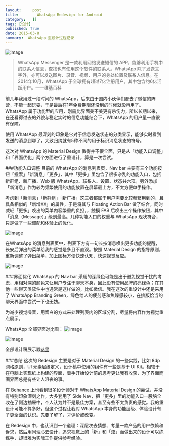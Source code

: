 ```yaml
---
layout:     post
title:        WhatsApp Redesign for Android
category:   []
tags: [设计]
published: True
date: 2015-03-8
summary:  WhatsApp 重设计过程记录
--- 
```


![image](http://i3.tietuku.com/7a88d4382e90bfe1.jpg)

> WhatsApp Messenger 是一款利用网络发送短信的 APP，能够利用手机中的联系人信息，查找也有使用这个软件的联系人。WhatsApp 除了发送文字外，亦可以发送图片、录音、视频、用户的身处位置及联系人信息。在2014年10月，WhatsApp 于全球拥有超过7亿注册用户，其中包含约6亿活跃用户。——维基百科

前几年我用过一段时间的 WhatsApp，后来由于国内小伙伴们都去了微信的阵营，不能一起玩耍，于是最后在1年免费期限还没到的时候就没再用了。WhatsApp 属于功能型的应用，刚需比界面美不美更有杀伤力，所以长期以来，在还看得过去的外貌与稳定实时的信息功能结合下，WhatsApp 的用户量一直很有保障。

使用 WhatsApp 最深刻的印象是它对于信息发送状态的分类显示，能够实时看到发送的消息到哪了，大致归纳就有5种不同的用于标识消息状态的符号。

这次对 WhatsApp 的 Material Design 做得并不很全面，只是从「功能入口调整」和「界面优化」两个方面进行了重设计，算是一次尝试。

###功能入口调整
目前的 WhatsApp 的消息列表页，Nav bar 主要有三个功能按钮「搜索」「新消息」「更多」，其中「更多」里包含了很多杂乱的功能入口，包括新群组、新广播、Web 版 WhatsApp、联系人、设置、状态共六项。另外添加「新消息」作为较为频繁使用的功能放置在屏幕最上方，不太方便单手操作。

考虑到「新消息」「新群组」「新广播」这三者都属于用户需要比较频繁用到的，且具备相似的「新增XX」的属性，于是将其与 Floating Action Bar 做了结合，同时减轻「更多」唤出的菜单内容繁重的负担，，触摸 FAB 后唤出三个操作按钮，其中「消息（Message）」级别最高。几种功能入口的权重与 WhatsApp 现状符合，只是做了一些调配和体验上的优化。

![image](http://i3.tietuku.com/1dc1dffd82a77dbe.gif)

在WhatsApp 的消息列表页中，列表下方有一句长按消息唤出更多功能的提醒，长安后弹出的菜单给我的感觉是多且不直观。按照 Material Design 的指导原则，重新调整了弹出菜单，加上图标方便快速认知、快速视觉反应。

![image](http://i3.tietuku.com/362c04f3c8bcbd99.jpg)

###界面优化
WhatsApp 的 Nav bar 采用的深绿色可能是出于避免视觉干扰的考虑，用相对深的颜色来让用户专注于聊天本身，因此没有使用品牌的亮绿色；在其他一些聊天类软件中也通常是这样做的，比如微信。我在这次的重设计中还是采用了 WhatsApp Branding Green，绿色给人的疲劳感和焦躁感较小，在排版恰当的聊天界面中尝试一下也无妨。

为减少视觉噪音，用留白的方式来处理列表内的区域分割，尽量将内容作为视觉重点展示。


WhatsApp 全部界面对比图：
![image](http://i3.tietuku.com/2743a52e7d400c83.jpg)

![image](http://i3.tietuku.com/a38eff61da0cbc9c.jpg)

全部设计稿展示戳[这里](http://melodie-portfolio.lofter.com/post/1d10545c_61b44a3)

###总结
这次的 Redesign 主要是对于 Material Design 的一些实践，比如 8dp 网格原则，UI 元素层级定义，设计稿中使用的组件有一些是基于 UI Kit。相较于在电脑上实现纸上构建的界面，着手开始设计前的思考更让我有收获，为了界面而画界面总是有些让人沮丧的事。

在 [Behance](https://www.behance.net/search?search=whatsapp) 上也看到很多设计师对于 WhatsApp Material Design 的尝试，并没有特别印象深刻之作，大多套用了 Side Nav，把「更多」里的功能入口一股脑全收在了侧边抽屉中，个人认为并不是最佳方案，甚至有些不太负责的感觉。我的重设计可能不算多好，但这个过程让我对 WhatsApp 本身的功能层级、体验设计有了更全面的认识。先要了解了，才评价或改变。

在 Redesign 中，也认识到一个道理：深层次去猜想、考量一款产品的用户依赖和诉求，然后用同理心去设计，追求视觉上的「新」和「炫」而做出来的设计可以练练手，却很难为实际工作提供参考经验。






